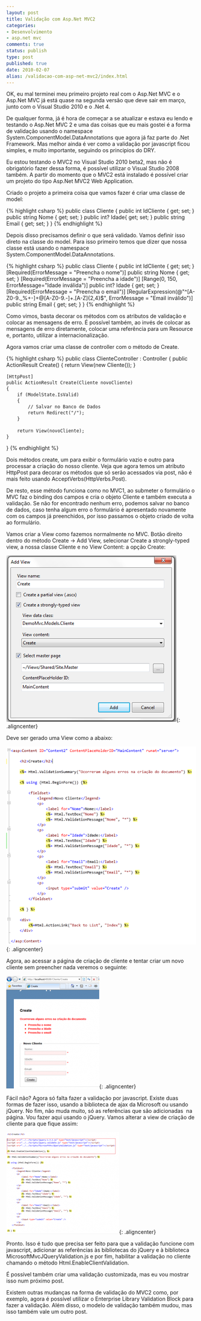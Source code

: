 ```yaml
---
layout: post
title: Validação com Asp.Net MVC2
categories:
- Desenvolvimento
- asp.net mvc
comments: true
status: publish
type: post
published: true
date: 2010-02-07
alias: /validacao-com-asp-net-mvc2/index.html
---
```

OK, eu mal terminei meu primeiro projeto real com o Asp.Net MVC e o Asp.Net MVC já está quase na segunda versão que deve sair em março, junto com o Visual Studio 2010 e o .Net 4.

De qualquer forma, já é hora de começar a se atualizar e estava eu lendo e testando o Asp.Net MVC 2 e uma das coisas que eu mais gostei é a forma de validação usando o namespace System.ComponentModel.DataAnnotations que agora já faz parte do .Net Framework. Mas melhor ainda é ver como a validação por javascript ficou simples, e muito importante, seguindo os principios do DRY.

Eu estou testando o MVC2 no Visual Studio 2010 beta2, mas não é obrigatório fazer dessa forma, é possível utilizar o Visual Studio 2008 também. A partir do momento que o MVC2 está instalado é possível criar um projeto do tipo Asp.Net MVC2 Web Application.

Criado o projeto a primeira coisa que vamos fazer é criar uma classe de model:

{% highlight csharp %}
public class Cliente
{
    public int IdCliente { get; set; }
    public string Nome { get; set; }
    public int? Idade{ get; set; }
    public string Email { get; set; }
}
{% endhighlight %}

Depois disso precisamos definir o que será validado. Vamos definir isso direto na classe do model. Para isso primeiro temos que dizer que nossa classe está usando o namespace System.ComponentModel.DataAnnotations.

{% highlight csharp %}
public class Cliente
{
    public int IdCliente { get; set; }
    [Required(ErrorMessage = "Preencha o nome")]
    public string Nome { get; set; }
    [Required(ErrorMessage = "Preencha a idade")]
    [Range(0, 150, ErrorMessage="Idade inválida")]
    public int? Idade { get; set; }
    [Required(ErrorMessage = "Preencha o email")]
    [RegularExpression(@"^[A-Z0-9._%+-]+@[A-Z0-9.-]+.[A-Z]{2,4}$", ErrorMessage = "Email inválido")]
    public string Email { get; set; }
}
{% endhighlight %}

Como vimos, basta decorar os métodos com os atributos de validação e colocar as mensagens de erro. É possível também, ao invés de colocar as mensagens de erro diretamente, colocar uma referência para um Resource e, portanto, utilizar a internacionalização.

Agora vamos criar uma classe de controller com o método de Create.

{% highlight csharp %}
public class ClienteController : Controller
{
    public ActionResult Create()
    {
        return View(new Cliente());
    }

    [HttpPost]
    public ActionResult Create(Cliente novoCliente)
    {
        if (ModelState.IsValid)
        {
            // Salvar no Banco de Dados
            return Redirect("/");
        }

        return View(novoCliente);
    }
}
{% endhighlight %}

Dois métodos create, um para exibir o formulário vazio e outro para processar a criação do nosso cliente. Veja que agora temos um atributo HttpPost para decorar os métodos que só serão acessados via post, não é mais feito usando AcceptVerbs(HttpVerbs.Post).

De resto, esse método funciona como no MVC1, ao submeter o formulário o MVC faz o binding dos campos e cria o objeto Cliente e também executa a validação. Se não for encontrado nenhum erro, podemos salvar no banco de dados, caso tenha algum erro o formulário é apresentado novamente com os campos já preenchidos, por isso passamos o objeto criado de volta ao formulário.

Vamos criar a View como fazemos normalmente no MVC. Botão direito dentro do método Create -&gt; Add View, selecionar Create a strongly-typed view, a nossa classe Cliente e no View Content: a opção Create:

![Add View](/images/2010/02/AddView.png){: .aligncenter}

Deve ser gerado uma View como a abaixo:

![View Create Cliente](/images/2010/02/View.png){: .aligncenter}

Agora, ao acessar a página de criação de cliente e tentar criar um novo cliente sem preencher nada veremos o seguinte:

![Criação do Cliente](/images/2010/02/Validacao-Criacao-do-Cliente.png){: .aligncenter}

Fácil não? Agora só falta fazer a validação por javascript. Existe duas formas de fazer isso, usando a biblioteca de ajax da Microsoft ou usando jQuery. No fim, não muda muito, só as referências que são adicionadas  na página. Vou fazer aqui usando o jQuery. Vamos alterar a view de criação de cliente para que fique assim:

![View com JavaScript](/images/2010/02/View-com-Javascript.png){: .aligncenter}

Pronto. Isso é tudo que precisa ser feito para que a validação funcione com javascript, adicionar as referências às bibliotecas do jQuery e à biblioteca MicrosoftMvcJQueryValidation.js e por fim, habilitar a validação no cliente chamando o método Html.EnableClientValidation.

É possível também criar uma validação customizada, mas eu vou mostrar isso num próximo post.

Existem outras mudanças na forma de validação do MVC2 como, por exemplo, agora é possível utilizar o Enterprise Library Validation Block para fazer a validação. Além disso, o modelo de validação também mudou, mas isso também vale um outro post.

